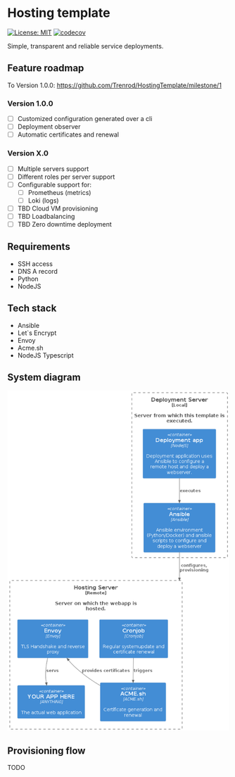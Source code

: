 # Hosting template

[![License: MIT](https://cdn.prod.website-files.com/5e0f1144930a8bc8aace526c/65dd9eb5aaca434fac4f1c34_License-MIT-blue.svg)](/LICENSE)
[![codecov](https://codecov.io/github/Trenrod/HostingTemplate/graph/badge.svg?token=RPN5KMKI2V)](https://codecov.io/github/Trenrod/HostingTemplate)

Simple, transparent and reliable service deployments.

## Feature roadmap

To Version 1.0.0: https://github.com/Trenrod/HostingTemplate/milestone/1

### Version 1.0.0
- [ ] Customized configuration generated over a cli
- [ ] Deployment observer
- [ ] Automatic certificates and renewal

### Version X.0
- [ ] Multiple servers support
- [ ] Different roles per server support
- [ ] Configurable support for:
	- [ ] Prometheus (metrics)
	- [ ] Loki (logs)
- [ ] TBD Cloud VM provisioning
- [ ] TBD Loadbalancing
- [ ] TBD Zero downtime deployment

## Requirements

- SSH access
- DNS A record
- Python
- NodeJS

## Tech stack

- Ansible
- Let`s Encrypt
- Envoy
- Acme.sh
- NodeJS Typescript

## System diagram

![alt text](<docs/Hosting template systemdiagram.png>)

## Provisioning flow

TODO
